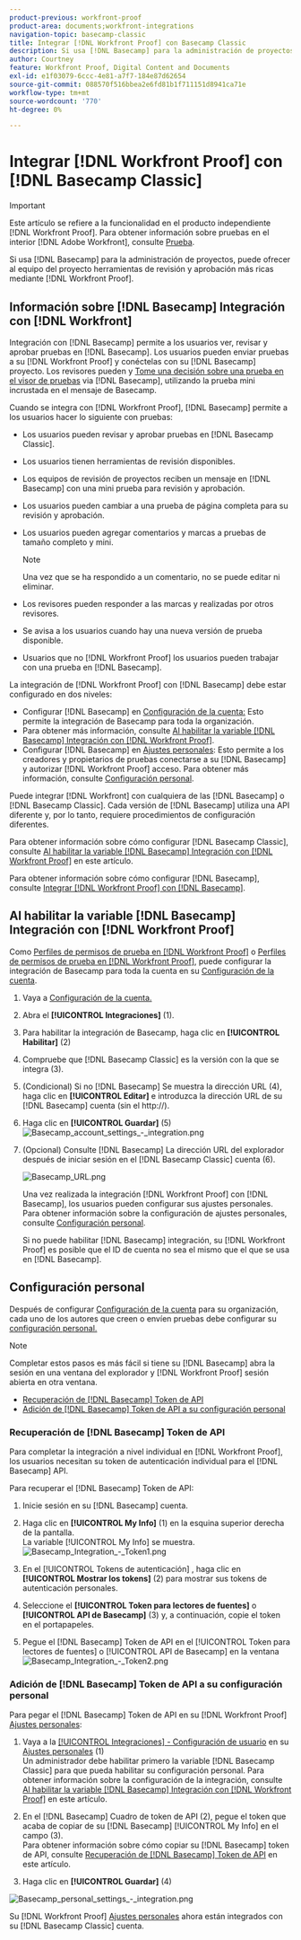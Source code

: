 ```yaml
---
product-previous: workfront-proof
product-area: documents;workfront-integrations
navigation-topic: basecamp-classic
title: Integrar [!DNL Workfront Proof] con Basecamp Classic
description: Si usa [!DNL Basecamp] para la administración de proyectos, puede ofrecer al equipo del proyecto herramientas de revisión y aprobación más ricas mediante [!DNL Workfront Proof].
author: Courtney
feature: Workfront Proof, Digital Content and Documents
exl-id: e1f03079-6ccc-4e81-a7f7-184e87d62654
source-git-commit: 088570f516bbea2e6fd81b1f711151d8941ca71e
workflow-type: tm+mt
source-wordcount: '770'
ht-degree: 0%

---
```


# Integrar [!DNL Workfront Proof] con [!DNL Basecamp Classic]

>[!IMPORTANT]
>
>Este artículo se refiere a la funcionalidad en el producto independiente [!DNL Workfront Proof]. Para obtener información sobre pruebas en el interior [!DNL Adobe Workfront], consulte [Prueba](../../../review-and-approve-work/proofing/proofing.md).

Si usa [!DNL Basecamp] para la administración de proyectos, puede ofrecer al equipo del proyecto herramientas de revisión y aprobación más ricas mediante [!DNL Workfront Proof].

## Información sobre [!DNL Basecamp] Integración con [!DNL Workfront]

Integración con [!DNL Basecamp] permite a los usuarios ver, revisar y aprobar pruebas en [!DNL Basecamp]. Los usuarios pueden enviar pruebas a su [!DNL Workfront Proof] y conéctelas con su [!DNL Basecamp] proyecto. Los revisores pueden y [Tome una decisión sobre una prueba en el visor de pruebas](../../../review-and-approve-work/proofing/reviewing-proofs-within-workfront/make-a-decision-on-a-proof/make-decisions-on-proof.md) via [!DNL Basecamp], utilizando la prueba mini incrustada en el mensaje de Basecamp.

Cuando se integra con [!DNL Workfront Proof], [!DNL Basecamp] permite a los usuarios hacer lo siguiente con pruebas:

* Los usuarios pueden revisar y aprobar pruebas en [!DNL Basecamp Classic].
* Los usuarios tienen herramientas de revisión disponibles.
* Los equipos de revisión de proyectos reciben un mensaje en [!DNL Basecamp] con una mini prueba para revisión y aprobación.
* Los usuarios pueden cambiar a una prueba de página completa para su revisión y aprobación.
* Los usuarios pueden agregar comentarios y marcas a pruebas de tamaño completo y mini.

   >[!NOTE]
   >
   >Una vez que se ha respondido a un comentario, no se puede editar ni eliminar.

* Los revisores pueden responder a las marcas y realizadas por otros revisores.
* Se avisa a los usuarios cuando hay una nueva versión de prueba disponible.
* Usuarios que no [!DNL Workfront Proof] los usuarios pueden trabajar con una prueba en [!DNL Basecamp].

La integración de [!DNL Workfront Proof] con [!DNL Basecamp] debe estar configurado en dos niveles:

* Configurar [!DNL Basecamp] en [Configuración de la cuenta:](https://support.workfront.com/hc/en-us/sections/115000912147-Account-settings) Esto permite la integración de Basecamp para toda la organización.
* Para obtener más información, consulte [Al habilitar la variable [!DNL Basecamp] Integración con [!DNL Workfront Proof]](#enabling-the-basecamp-integration-with-workfront-proof).
* Configurar [!DNL Basecamp] en [Ajustes personales](https://support.workfront.com/hc/en-us/sections/115000921168-Personal-settings): Esto permite a los creadores y propietarios de pruebas conectarse a su [!DNL Basecamp] y autorizar [!DNL Workfront Proof] acceso. Para obtener más información, consulte [Configuración personal](#configuring-personal-settings).

Puede integrar [!DNL Workfront] con cualquiera de las [!DNL Basecamp] o [!DNL Basecamp Classic]. Cada versión de [!DNL Basecamp] utiliza una API diferente y, por lo tanto, requiere procedimientos de configuración diferentes.

Para obtener información sobre cómo configurar [!DNL Basecamp Classic], consulte [Al habilitar la variable [!DNL Basecamp] Integración con [!DNL Workfront Proof]](#enabling-the-basecamp-integration-with-workfront-proof) en este artículo.

Para obtener información sobre cómo configurar [!DNL Basecamp], consulte [Integrar [!DNL Workfront Proof] con [!DNL Basecamp]](../../../workfront-proof/wp-integrations/basecamp/integrate-workfront-proof-with-basecamp.md).

## Al habilitar la variable [!DNL Basecamp] Integración con [!DNL Workfront Proof]

Como [Perfiles de permisos de prueba en [!DNL Workfront Proof]](../../../workfront-proof/wp-acct-admin/account-settings/proof-perm-profiles-in-wp.md) o [Perfiles de permisos de prueba en [!DNL Workfront Proof]](../../../workfront-proof/wp-acct-admin/account-settings/proof-perm-profiles-in-wp.md), puede configurar la integración de Basecamp para toda la cuenta en su [Configuración de la cuenta](https://support.workfront.com/hc/en-us/sections/115000912147-Account-settings).

1. Vaya a [Configuración de la cuenta.](https://support.workfront.com/hc/en-us/sections/115000912147-Account-settings)
1. Abra el **[!UICONTROL Integraciones]** (1).
1. Para habilitar la integración de Basecamp, haga clic en **[!UICONTROL Habilitar]** (2)
1. Compruebe que [!DNL Basecamp Classic] es la versión con la que se integra (3).
1. (Condicional) Si no [!DNL Basecamp] Se muestra la dirección URL (4), haga clic en **[!UICONTROL Editar]** e introduzca la dirección URL de su [!DNL Basecamp] cuenta (sin el http://).
1. Haga clic en **[!UICONTROL Guardar]** (5)\
   ![Basecamp_account_settings_-_integration.png](assets/basecamp-account-settings---integration-350x192.png)

1. (Opcional) Consulte [!DNL Basecamp] La dirección URL del explorador después de iniciar sesión en el [!DNL Basecamp Classic] cuenta (6).

   ![Basecamp_URL.png](assets/basecamp-url-350x75.png)

   Una vez realizada la integración [!DNL Workfront Proof] con [!DNL Basecamp], los usuarios pueden configurar sus ajustes personales. Para obtener información sobre la configuración de ajustes personales, consulte [Configuración personal](#configuring-personal-settings).

   Si no puede habilitar [!DNL Basecamp] integración, su [!DNL Workfront Proof] es posible que el ID de cuenta no sea el mismo que el que se usa en [!DNL Basecamp].

## Configuración personal

Después de configurar [Configuración de la cuenta](https://support.workfront.com/hc/en-us/sections/115000912147-Account-settings) para su organización, cada uno de los autores que creen o envíen pruebas debe configurar su  [configuración personal.](https://support.workfront.com/hc/en-us/sections/115000921168-Personal-settings)

>[!NOTE]
>
>Completar estos pasos es más fácil si tiene su [!DNL Basecamp] abra la sesión en una ventana del explorador y [!DNL Workfront Proof] sesión abierta en otra ventana.

* [Recuperación de [!DNL Basecamp] Token de API](#retrieving-your-basecamp-api-token)
* [Adición de [!DNL Basecamp] Token de API a su configuración personal](#adding-your-basecamp-api-token-to-your-personal-settings)

### Recuperación de [!DNL Basecamp] Token de API

Para completar la integración a nivel individual en [!DNL Workfront Proof], los usuarios necesitan su token de autenticación individual para el [!DNL Basecamp] API.

Para recuperar el [!DNL Basecamp] Token de API:

1. Inicie sesión en su [!DNL Basecamp] cuenta.
1. Haga clic en **[!UICONTROL My Info]** (1) en la esquina superior derecha de la pantalla.\
   La variable [!UICONTROL My Info] se muestra.\
   ![Basecamp_Integration_-_Token1.png](assets/basecamp-integration---token1-350x334.png)

1. En el [!UICONTROL Tokens de autenticación] , haga clic en **[!UICONTROL Mostrar los tokens]** (2) para mostrar sus tokens de autenticación personales.
1. Seleccione el **[!UICONTROL Token para lectores de fuentes]** o **[!UICONTROL API de Basecamp]** (3) y, a continuación, copie el token en el portapapeles.

1. Pegue el [!DNL Basecamp] Token de API en el [!UICONTROL Token para lectores de fuentes] o [!UICONTROL API de Basecamp] en la ventana\
   ![Basecamp_Integration_-_Token2.png](assets/basecamp-integration---token2-350x178.png)

### Adición de [!DNL Basecamp] Token de API a su configuración personal

Para pegar el [!DNL Basecamp] Token de API en su [!DNL Workfront Proof] [Ajustes personales](https://support.workfront.com/hc/en-us/sections/115000921168-Personal-settings):

1. Vaya a la [[!UICONTROL Integraciones] - Configuración de usuario](../../../workfront-proof/wp-getstarted/personal-settings/integrations-user-setup.md) en su [Ajustes personales](https://support.workfront.com/hc/en-us/sections/115000921168-Personal-settings) (1)\
   Un administrador debe habilitar primero la variable [!DNL Basecamp Classic] para que pueda habilitar su configuración personal. Para obtener información sobre la configuración de la integración, consulte [Al habilitar la variable [!DNL Basecamp] Integración con [!DNL Workfront Proof]](#enabling-the-basecamp-integration-with-workfront-proof) en este artículo.

1. En el [!DNL Basecamp] Cuadro de token de API (2), pegue el token que acaba de copiar de su [!DNL Basecamp] [!UICONTROL My Info] en el campo (3).\
   Para obtener información sobre cómo copiar su [!DNL Basecamp] token de API, consulte [Recuperación de [!DNL Basecamp] Token de API](#retrieving-your-basecamp-api-token) en este artículo.

1. Haga clic en **[!UICONTROL Guardar]** (4)

![Basecamp_personal_settings_-_integration.png](assets/basecamp-personal-settings---integration-350x250.png)

Su [!DNL Workfront Proof] [Ajustes personales](https://support.workfront.com/hc/en-us/sections/115000921168-Personal-settings) ahora están integrados con su [!DNL Basecamp Classic] cuenta.
